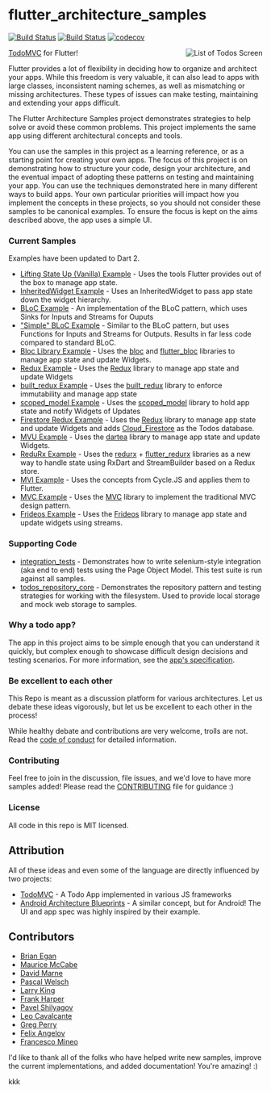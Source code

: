 # flutter_architecture_samples

[![Build Status](https://travis-ci.org/brianegan/flutter_architecture_samples.svg?branch=master)](https://travis-ci.org/brianegan/flutter_architecture_samples)
[![Build Status](https://api.cirrus-ci.com/github/brianegan/flutter_architecture_samples.svg)](https://cirrus-ci.com/github/brianegan/flutter_architecture_samples)
[![codecov](https://codecov.io/gh/brianegan/flutter_architecture_samples/branch/master/graph/badge.svg)](https://codecov.io/gh/brianegan/flutter_architecture_samples)

<img align="right" src="assets/todo-list.png" alt="List of Todos Screen">

[TodoMVC](http://todomvc.com) for Flutter!

Flutter provides a lot of flexibility in deciding how to organize and architect your apps. While this freedom is very valuable, it can also lead to apps with large classes, inconsistent naming schemes, as well as mismatching or missing architectures. These types of issues can make testing, maintaining and extending your apps difficult.

The Flutter Architecture Samples project demonstrates strategies to help solve or avoid these common problems. This project implements the same app using different architectural concepts and tools.

You can use the samples in this project as a learning reference, or as a starting point for creating your own apps. The focus of this project is on demonstrating how to structure your code, design your architecture, and the eventual impact of adopting these patterns on testing and maintaining your app. You can use the techniques demonstrated here in many different ways to build apps. Your own particular priorities will impact how you implement the concepts in these projects, so you should not consider these samples to be canonical examples. To ensure the focus is kept on the aims described above, the app uses a simple UI.

### Current Samples

Examples have been updated to Dart 2.

  * [Lifting State Up (Vanilla) Example](vanilla) - Uses the tools Flutter provides out of the box to manage app state.
  * [InheritedWidget Example](inherited_widget) - Uses an InheritedWidget to pass app state down the widget hierarchy.
  * [BLoC Example](bloc_flutter) - An implementation of the BLoC pattern, which uses Sinks for Inputs and Streams for Ouputs
  * ["Simple" BLoC Example](simple_bloc_flutter) - Similar to the BLoC pattern, but uses Functions for Inputs and Streams for Outputs. Results in far less code compared to standard BLoC.
  * [Bloc Library Example](bloc_library) - Uses the [bloc](https://pub.dartlang.org/packages/bloc) and [flutter_bloc](https://pub.dartlang.org/packages/flutter_bloc) libraries to manage app state and update Widgets.
  * [Redux Example](redux) - Uses the [Redux](https://pub.dartlang.org/packages/redux) library to manage app state and update Widgets
  * [built_redux Example](built_redux) - Uses the [built_redux](https://pub.dartlang.org/packages/built_redux) library to enforce immutability and manage app state
  * [scoped_model Example](scoped_model) - Uses the [scoped_model](https://pub.dartlang.org/packages/scoped_model) library to hold app state and notify Widgets of Updates
  * [Firestore Redux Example](firestore_redux) - Uses the [Redux](https://pub.dartlang.org/packages/redux) library to manage app state and update Widgets and
  adds [Cloud_Firestore](https://firebase.google.com/docs/firestore/) as the Todos database.
  * [MVU Example](mvu) - Uses the [dartea](https://pub.dartlang.org/packages/dartea) library to manage app state and update Widgets.
  * [ReduRx Example](redurx) - Uses the [redurx](https://pub.dartlang.org/packages/redurx) + [flutter_redurx](https://pub.dartlang.org/packages/flutter_redurx) libraries as a new way to handle state using RxDart and StreamBuilder based on a Redux store.
  * [MVI Example](mvi_flutter) - Uses the concepts from Cycle.JS and applies them to Flutter.
  * [MVC Example](mvc) - Uses the [MVC](https://pub.dartlang.org/packages/mvc_pattern) library to implement the traditional MVC design pattern.
  * [Frideos Example](frideos_library) - Uses the [Frideos](https://pub.dartlang.org/packages/frideos) library to manage app state and update widgets using streams.


### Supporting Code

  * [integration_tests](integration_tests) - Demonstrates how to write selenium-style integration (aka end to end) tests using the Page Object Model. This test suite is run against all samples.
  * [todos_repository_core](todos_repository_core) - Demonstrates the repository pattern and testing strategies for working with the filesystem. Used to provide local storage and mock web storage to samples.

### Why a todo app?

The app in this project aims to be simple enough that you can understand it quickly, but complex enough to showcase difficult design decisions and testing scenarios. For more information, see the [app's specification](app_spec.md).

### Be excellent to each other

This Repo is meant as a discussion platform for various architectures. Let us debate these ideas vigorously, but let us be excellent to each other in the process!

While healthy debate and contributions are very welcome, trolls are not. Read the [code of conduct](code-of-conduct.md) for detailed information.

### Contributing

Feel free to join in the discussion, file issues, and we'd love to have more samples added! Please read the [CONTRIBUTING](CONTRIBUTING.md) file for guidance :)

### License

All code in this repo is MIT licensed.

## Attribution

All of these ideas and even some of the language are directly influenced by two projects:

  - [TodoMVC](http://todomvc.com) - A Todo App implemented in various JS frameworks
  - [Android Architecture Blueprints](https://github.com/googlesamples/android-architecture) - A similar concept, but for Android! The UI and app spec was highly inspired by their example.

## Contributors

  * [Brian Egan](https://github.com/brianegan)
  * [Maurice McCabe](https://github.com/mmcc007)
  * [David Marne](https://github.com/davidmarne)
  * [Pascal Welsch](https://github.com/passsy)
  * [Larry King](https://github.com/kinggolf)
  * [Frank Harper](https://github.com/franklinharper)
  * [Pavel Shilyagov](https://github.com/p69)
  * [Leo Cavalcante](https://github.com/leocavalcante)
  * [Greg Perry](https://github.com/AndriousSolutions)
  * [Felix Angelov](https://github.com/felangel) 
  * [Francesco Mineo](https://github.com/frideosapps)


I'd like to thank all of the folks who have helped write new samples, improve the current implementations, and added documentation! You're amazing! :)

kkk
